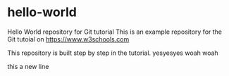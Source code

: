 # hello-world
Hello World repository for Git tutorial
This is an example repository for the Git tutoial on https://www.w3schools.com

This repository is built step by step in the tutorial.
yesyesyes
woah woah
 
this a new line